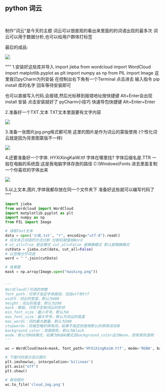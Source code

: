 ## python 词云



​	

制作"词云"是今天的主题
词云可以很直观的看出来里面的的词语出现的最多次
词云可以用于数据分析,也可以给用户群体打标签

最后的成品:

![](C:\Users\88487\Desktop\词云\cloud_img.png)



"""
1.安装好这些库并导入
    import jieba
    from wordcloud import WordCloud
    import matplotlib.pyplot as plt
    import numpy as np
    from PIL import Image
这里我已pyCharm为列安装
在控制台右下角有一个Terminal 点击进去
输入指令 pip install 库的名字 回车等待安装即可

也可以直接写入代码,会报错,然后光标移到报错地址按快捷键 Alt+Enter会出现 install 安装 点击安装就好了
pyCharm小技巧 快速导包快捷键 Alt+Enter+Enter 

2.准备好一个TXT.文本
    TXT文本里面要有文字内容

![](C:\Users\88487\Desktop\小说.png)

3.准备一张图片jpg.png格式都可用 
    这里的图片是作为词云的蒙版使用
    (个性化词云就是因为背景图蒙版不一样)

![](F:\python_jxsz\爬虫\crawler\masking.png)

4.还要准备好一个字体.
    HYXiXingKaiW.ttf
    字体在哪里找? 字体后缀名是.TTR
    一般在电脑的系统盘:这是我电脑字体存放的路径  C:\Windows\Fonts
    进去里面复制一个你喜欢的字体出来

![](C:\Users\88487\Desktop\字体.png)

5.以上文本,图片,字体我都存放在同一个文件夹下
         准备好这些就可以编写代码了
"""

```python
import jieba
from wordcloud import WordCloud
import matplotlib.pyplot as plt
import numpy as np
from PIL import Image

# 读取Text文本
data = open('小说.txt', "r", encoding="utf-8").read()
# 将文本已词语的方式分割 分割后赋值给Word
# ut_all=True 是全模式 cut_all=False 是精确模式 默认是精确模式
cutData = jieba.cut(data, cut_all=False)
# 以空格分开词语
word = " ".join(cutData)

# 背景图
mask = np.array(Image.open("masking.png"))


'''
WordCloud()可选的参数
font_path：可用于指定字体路径，包括otf和ttf
width：词云的宽度，默认为400
height：词云的高度，默认为200
mask：蒙版，可用于定制词云的形状
min_font_size：最小字号，默认为4
max_font_size：最大字号，默认为词云的高度
max_words：词的最大数量，默认为200
stopwords：将被忽略的停用词，如果不指定则使用默认的停用词词库
background_color：背景颜色，默认为black
mode：默认为RGB模式，如果为RGBA模式且background_color设为None，则背景将透明
'''

wc = WordCloud(mask=mask, font_path='HYXiXingKaiW.ttf', mode='RGBA', background_color='black').generate(word)

# 下面代码表示显示图片
plt.imshow(wc, interpolation='bilinear')
plt.axis("off")
plt.show()

# 保存图片
wc.to_file('cloud_img.png')

```






